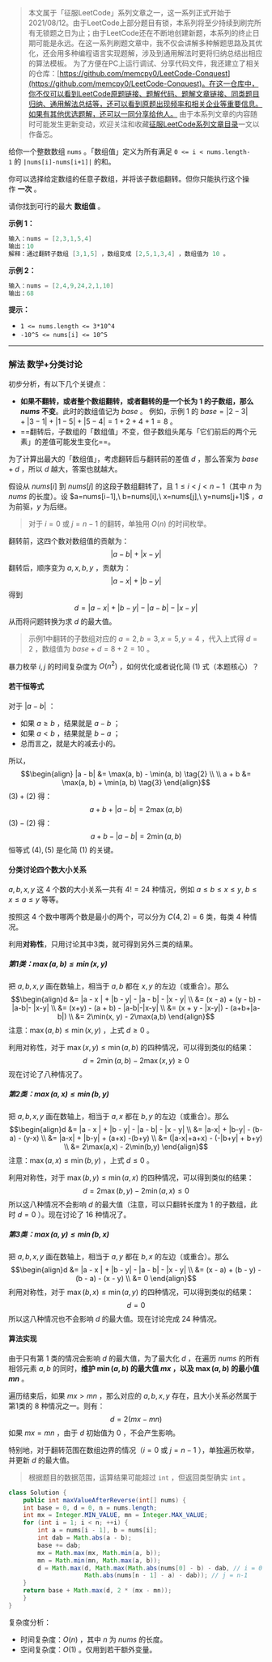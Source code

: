 > 本文属于「征服LeetCode」系列文章之一，这一系列正式开始于2021/08/12。由于LeetCode上部分题目有锁，本系列将至少持续到刷完所有无锁题之日为止；由于LeetCode还在不断地创建新题，本系列的终止日期可能是永远。在这一系列刷题文章中，我不仅会讲解多种解题思路及其优化，还会用多种编程语言实现题解，涉及到通用解法时更将归纳总结出相应的算法模板。
> <b></b>
> 为了方便在PC上运行调试、分享代码文件，我还建立了相关的仓库：[https://github.com/memcpy0/LeetCode-Conquest](https://github.com/memcpy0/LeetCode-Conquest)。在这一仓库中，你不仅可以看到LeetCode原题链接、题解代码、题解文章链接、同类题目归纳、通用解法总结等，还可以看到原题出现频率和相关企业等重要信息。如果有其他优选题解，还可以一同分享给他人。
> <b></b>
> 由于本系列文章的内容随时可能发生更新变动，欢迎关注和收藏[征服LeetCode系列文章目录](https://memcpy0.blog.csdn.net/article/details/119656559)一文以作备忘。

给你一个整数数组 `nums` 。「数组值」定义为所有满足 `0 <= i < nums.length-1` 的 `|nums[i]-nums[i+1]|` 的和。

你可以选择给定数组的任意子数组，并将该子数组翻转。但你只能执行这个操作 **一次** 。

请你找到可行的最大 **数组值** 。

**示例 1：**
```java
输入：nums = [2,3,1,5,4]
输出：10
解释：通过翻转子数组 [3,1,5] ，数组变成 [2,5,1,3,4] ，数组值为 10 。
```
**示例 2：**
```java
输入：nums = [2,4,9,24,2,1,10]
输出：68
```
**提示：**
-   `1 <= nums.length <= 3*10^4`
-   `-10^5 <= nums[i] <= 10^5`

---
### 解法 数学+分类讨论
初步分析，有以下几个关键点：
- **如果不翻转，或者整个数组翻转，或者翻转的是一个长为 $1$ 的子数组，那么 $nums$ 不变**。此时的数组值记为 $base$ 。
    例如，示例 1 的 $\textit{base}=|2-3|+|3-1|+|1-5|+|5-4|=1+2+4+1=8$ 。
- ==翻转后，子数组的「数组值」不变，但子数组头尾与「它们前后的两个元素」的差值可能发生变化==。

为了计算出最大的「数组值」，考虑翻转后与翻转前的差值 $d$ ，那么答案为 $base+d$ ，所以  $d$ 越大，答案也就越大。

假设从 $\textit{nums}[i]$ 到 $\textit{nums}[j]$ 的这段子数组翻转了，且 $1\le i < j < n-1$（其中 $n$ 为 $\textit{nums}$ 的长度）。设 $a=nums[i−1],\ b=nums[i],\ x=nums[j],\ y=nums[j+1]$ ，$a$ 为前驱，$y$ 为后继。
> 对于 $i = 0$ 或 $j =n -1$ 的翻转，单独用 $O(n)$ 的时间枚举。

翻转前，这四个数对数组值的贡献为：$$| a - b| + |x -y|$$
翻转后，顺序变为 $a,x,b,y$ ，贡献为：
$$|a - x | + |b - y|$$
得到 $$d = |a-x|+|b-y| - |a-b| - |x-y| \tag{1}$$
从而将问题转换为求 $d$ 的最大值。
> 示例1中翻转的子数组对应的 $a=2,b=3,x=5,y=4$ ，代入上式得 $d=2$ ，数组值为 $base+d=8+2=10$ 。

暴力枚举 $i,j$ 的时间复杂度为 $O(n^2)$ ，如何优化或者说化简 $(1)$ 式（本题核心）？
#### 若干恒等式
对于 $|a - b|$ ：
- 如果 $a\ge b$ ，结果就是 $a - b$ ；
- 如果 $a < b$ ，结果就是 $b - a$ ；
- 总而言之，就是大的减去小的。

所以，$$\begin{align}
|a - b| &= \max(a, b) - \min(a, b) \tag{2} \\ \\
a + b &= \max(a, b) + \min(a, b) \tag{3}
\end{align}$$
$(3) + (2)$ 得：$$a + b + |a - b| = 2\max(a, b) \tag{4}$$
$(3) - (2)$ 得：$$a + b - |a - b| = 2 \min(a, b) \tag{5}$$
恒等式 $(4), (5)$ 是化简 $(1)$ 的关键。

#### 分类讨论四个数大小关系
$a,b,x,y$ 这 $4$ 个数的大小关系一共有 $4!=24$ 种情况，例如 $a\le b\le x\le y,\ b\le x\le a \le y$ 等等。

按照这 $4$ 个数中哪两个数是最小的两个，可以分为 $C(4,2)=6$ 类，每类 $4$ 种情况。

利用**对称性**，只用讨论其中3类，就可得到另外三类的结果。
##### 第1类：$\max(a,b) \le \min(x, y)$
把 $a, b, x, y$ 画在数轴上，相当于 $a, b$ 都在 $x, y$ 的左边（或重合）。那么
$$\begin{align}d &= |a - x | + |b - y| - |a - b| - |x - y| \\
&= (x - a) + (y - b) - |a-b|- |x-y| \\
&= (x+y) - (a + b) - |a-b|-|x-y| \\
&= (x + y - |x-y|) - (a+b+|a-b|) \\
&= 2\min(x, y) - 2\max(a,b)
\end{align}$$
注意：$\max(a, b) \le \min(x, y)$ ，上式 $d \ge 0$ 。

利用对称性，对于 $\max(x, y) \le \min(a, b)$ 的四种情况，可以得到类似的结果：
$$d = 2\min(a, b) - 2\max(x, y) \ge 0$$
现在讨论了八种情况了。

##### 第2类：$\max(a, x) \le \min(b, y)$
把 $a, b, x, y$ 画在数轴上，相当于 $a, x$ 都在 $b, y$ 的左边（或重合）。那么
$$\begin{align}d &= |a - x | + |b - y| - |a - b| - |x - y| \\
&= |a-x| + |b-y| - (b-a) - (y-x) \\
&= |a-x| + |b-y| + (a+x) -(b+y) \\
&= (|a-x|+a+x) - (-|b+y| + b+y)  \\
&= 2\max(a,x) - 2\min(b,y)
\end{align}$$
注意：$\max(a, x) \le \min(b, y)$ ，上式 $d \le 0$ 。

利用对称性，对于 $\max(b, y) \le \min(a, x)$ 的四种情况，可以得到类似的结果：
$$d = 2\max(b, y) - 2\min(a, x) \le 0$$
所以这八种情况不会影响 $d$ 的最大值（注意，可以只翻转长度为 $1$ 的子数组，此时 $d = 0$ ）。现在讨论了 $16$ 种情况了。

##### 第3类：$\max(a, y) \le \min(b, x)$
把 $a, b, x, y$ 画在数轴上，相当于 $a, y$ 都在 $b, x$ 的左边（或重合）。那么
$$\begin{align}d &= |a - x | + |b - y| - |a - b| - |x - y| \\
&= (x - a) + (b - y) - (b - a) - (x - y) \\
&= 0
\end{align}$$
利用对称性，对于 $\max(b, x) \le \min(a, y)$ 的四种情况，可以得到类似的结果：
$$d = 0$$
所以这八种情况也不会影响 $d$ 的最大值。现在讨论完成 $24$ 种情况。

#### 算法实现
由于只有第 $1$ 类的情况会影响 $d$ 的最大值，为了最大化 $d$ ，在遍历 $nums$ 的所有相邻元素 $a, b$ 的同时，**维护 $\min(a, b)$ 的最大值 $mx$ ，以及 $\max(a,b)$ 的最小值 $mn$** 。

遍历结束后，如果 $mx > mn$ ，那么对应的 $a, b, x, y$ 存在，且大小关系必然属于第1类的 $8$ 种情况之一。则有：$$d = 2(mx - mn)$$
如果 $mx = mn$ ，由于 $d$ 初始值为 $0$ ，不会产生影响。

特别地，对于翻转范围在数组边界的情况（$i= 0$ 或 $j = n - 1$ ），单独遍历枚举，并更新 $d$ 的最大值。
> 根据题目的数据范围，运算结果可能超过 `int` ，但返回类型确实 `int` 。

```java
class Solution {
    public int maxValueAfterReverse(int[] nums) {
	int base = 0, d = 0, n = nums.length;
	int mx = Integer.MIN_VALUE, mn = Integer.MAX_VALUE;
	for (int i = 1; i < n; ++i) {
	    int a = nums[i - 1], b = nums[i];
	    int dab = Math.abs(a - b);
	    base += dab;
	    mx = Math.max(mx, Math.min(a, b));
	    mn = Math.min(mn, Math.max(a, b));
	    d = Math.max(d, Math.max(Math.abs(nums[0] - b) - dab, // i = 0
				     Math.abs(nums[n - 1] - a) - dab)); // j = n-1
	}
	return base + Math.max(d, 2 * (mx - mn));
    }
}
```
复杂度分析：
- 时间复杂度：$O(n)$ ，其中 $n$ 为 $nums$ 的长度。
- 空间复杂度：$O(1)$ 。仅用到若干额外变量。



 